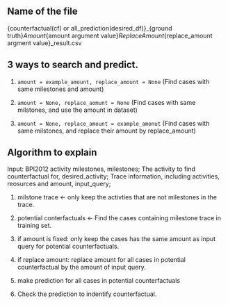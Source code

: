 
## Name of the file

{counterfactual(cf) or all_prediction(desired_df)}_{ground truth}_Amount_{amount argument value}_ReplaceAmount_{replace_amount argment value}_result.csv


## 3 ways to search and predict.

1. `amount = example_amount, replace_amount = None` (Find cases with same milestones and amount)

2. `amount = None, replace_aomunt = None` (Find cases with same milstones, and use the amount in dataset)

3. `amount = None, replace_amount = example_amonut` (Find cases with same milstones, and replace their amount by replace_amount)


## Algorithm to explain

Input:
BPI2012 activity milestones, milestones;
The activity to find counterfactual for, desired_activity;
Trace information, including activities, reosurces and amount, input_query;

1. milstone trace <- only keep the activties that are not milestones in the trace.
2. potential conterfactuals <- Find the cases containing milestone trace in training set.
3. if amount is fixed:
        only keep the cases has the same amount as input query for potential counterfactuals.

4. if replace amount:
        replace amount for all cases in potential counterfactual by the amount of input query.

5. make prediction for all cases in potential counterfactuals 

6. Check the prediction to indentify counterfactual.
